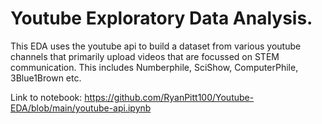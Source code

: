 # Youtube Exploratory Data Analysis.

This EDA uses the youtube api to build a dataset from various youtube channels that primarily upload videos that are focussed on STEM communication. This includes Numberphile, SciShow, ComputerPhile, 3Blue1Brown etc.


Link to notebook: 
https://github.com/RyanPitt100/Youtube-EDA/blob/main/youtube-api.ipynb
